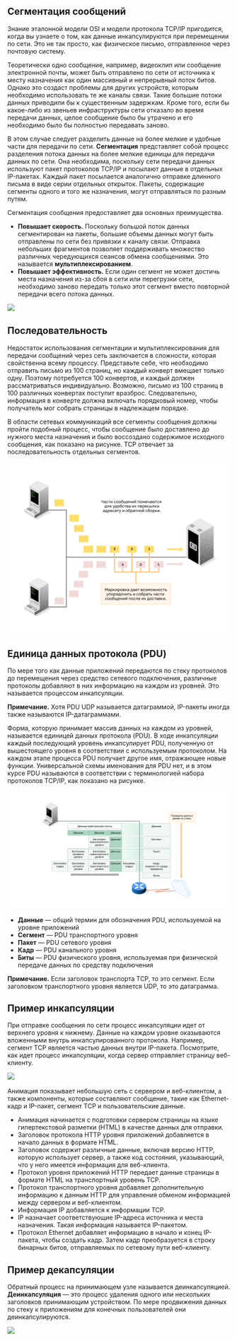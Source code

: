 <!-- verified: agorbachev 03.05.2022 -->

<!-- 3.6.1 -->
## Сегментация сообщений

Знание эталонной модели OSI и модели протокола TCP/IP пригодится, когда вы узнаете о том, как данные инкапсулируются при перемещении по сети. Это не так просто, как физическое письмо, отправленное через почтовую систему.

Теоретически одно сообщение, например, видеоклип или сообщение электронной почты, может быть отправлено по сети от источника к месту назначения как один массивный и непрерывный поток битов. Однако это создаст проблемы для других устройств, которым необходимо использовать те же каналы связи. Такие большие потоки данных приводили бы к существенным задержкам. Кроме того, если бы какое-либо из звеньев инфраструктуры сети отказало во время передачи данных, целое сообщение было бы утрачено и его необходимо было бы полностью передавать заново.

В этом случае следует разделить данные на более мелкие и удобные части для передачи по сети. **Сегментация** представляет собой процесс разделения потока данных на более мелкие единицы для передачи данных по сети. Она необходима, поскольку сети передачи данных используют пакет протоколов TCP/IP и посылают данные в отдельных IP-пакетах. Каждый пакет посылается аналогично отправке длинного письма в виде серии отдельных открыток. Пакеты, содержащие сегменты одного и того же назначения, могут отправляться по разным путям.

Сегментация сообщения предоставляет два основных преимущества.

* **Повышает скорость.** Поскольку большой поток данных сегментирован на пакеты, большие объемы данных могут быть отправлены по сети без привязки к каналу связи. Отправка небольших фрагментов позволяет поддерживать множество различных чередующихся сеансов обмена сообщениями. Это называется **мультиплексированием**.
* **Повышает эффективность.** Если один сегмент не может достичь места назначения из-за сбоя в сети или перегрузки сети, необходимо заново передать только этот сегмент вместо повторной передачи всего потока данных.

![](./assets/3.6.1.png)

<!-- 3.6.2 -->
## Последовательность

Недостаток использования сегментации и мультиплексирования для передачи сообщений через сеть заключается в сложности, которая свойственна всему процессу. Представьте себе, что необходимо отправить письмо из 100 страниц, но каждый конверт вмещает только одну. Поэтому потребуется 100 конвертов, и каждый должен рассматриваться индивидуально. Возможно, письмо из 100 страниц в 100 различных конвертах поступит вразброс. Следовательно, информация в конверте должна включать порядковый номер, чтобы получатель мог собрать страницы в надлежащем порядке.

В области сетевых коммуникаций все сегменты сообщения должны пройти подобный процесс, чтобы сообщение было доставлено до нужного места назначения и было воссоздано содержимое исходного сообщения, как показано на рисунке. TCP отвечает за последовательность отдельных сегментов.

![](./assets/3.6.2.svg)


<!-- 3.6.3 -->
## Единица данных протокола (PDU)

По мере того как данные приложений передаются по стеку протоколов до перемещения через средство сетевого подключения, различные протоколы добавляют в них информацию на каждом из уровней. Это называется процессом инкапсуляции.

**Примечание.** Хотя PDU UDP называется датаграммой, IP-пакеты иногда также называются IP-датаграммами.

Форма, которую принимает массив данных на каждом из уровней, называется единицей данных протокола (PDU). В ходе инкапсуляции каждый последующий уровень инкапсулирует PDU, полученную от вышестоящего уровня в соответствии с используемым протоколом. На каждом этапе процесса PDU получает другое имя, отражающее новые функции. Универсальной схемы именования для PDU нет, и в этом курсе PDU называются в соответствии с терминологией набора протоколов TCP/IP, как показано на рисунке.

![](./assets/3.6.3.svg)


* **Данные** — общий термин для обозначения PDU, используемой на уровне приложений
* **Сегмент** — PDU транспортного уровня
* **Пакет** — PDU сетевого уровня
* **Кадр** — PDU канального уровня
* **Биты** — PDU физического уровня, используемая при физической передаче данных по средству подключения

**Примечание.** Если заголовок транспорта TCP, то это сегмент. Если заголовком транспортного уровня является UDP, то это датаграмма.

<!-- 3.6.4 -->
## Пример инкапсуляции

При отправке сообщения по сети процесс инкапсуляции идет от верхнего уровня к нижнему. Данные на каждом уровне оказываются вложенными внутрь инкапсулированного протокола. Например, сегмент TCP является частью данных внутри IP-пакета. Посмотрите, как идет процесс инкапсуляции, когда сервер отправляет страницу веб-клиенту.

![](./assets/3.6.4.png)


Анимация показывает небольшую сеть с сервером и веб-клиентом, а также компоненты, которые составляют сообщение, такие как Ethernet-кадр и IP-пакет, сегмент TCP и пользовательские данные.

* Анимация начинается с подготовки сервером страницы на языке гипертекстовой разметки (HTML) в качестве данных для отправки. 
* Заголовок протокола HTTP уровня приложений добавляется в начало данных в формате HTML. 
* Заголовок содержит различные данные, включая версию HTTP, которую использует сервер, а также код состояния, указывающий, что у него имеется информация для веб-клиента. 
* Протокол уровня приложений HTTP передает данные страницы в формате HTML на транспортный уровень TCP. 
* Протокол транспортного уровня добавляет дополнительную информацию к данным HTTP для управления обменом информацией между сервером и веб-клиентом. 
* Информация IP добавляется к информации TCP. 
* IP назначает соответствующие IP-адреса источника и места назначения. Такая информация называется IP-пакетом. 
* Протокол Ethernet добавляет информацию в начало и конец IP-пакета, чтобы создать кадр. Затем кадр преобразуется в строку бинарных битов, отправляемых по сетевому пути веб-клиенту.

<!-- 3.6.5 -->
## Пример декапсуляции

Обратный процесс на принимающем узле называется деинкапсуляцией. **Деинкапсуляция** — это процесс удаления одного или нескольких заголовков принимающим устройством. По мере продвижения данных по стеку к приложениям для конечных пользователей они деинкапсулируются.

![](./assets/3.6.5.png)


<!-- 3.6.6 -->
<!-- quiz -->

